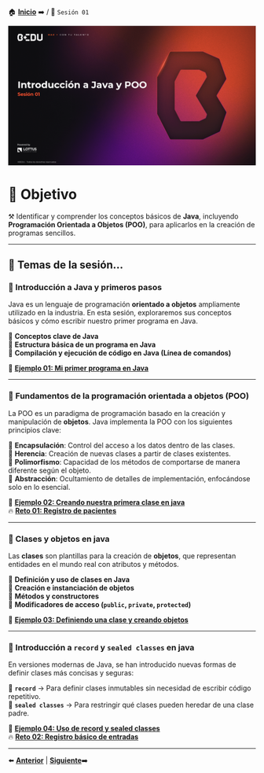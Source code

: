 🏠 [**Inicio**](../Readme.md) ➡️ / 📖 `Sesión 01`

<div align="center">
    <img src="Imagenes/S01.png" alt="Sesion_01">
</div>

# 🎯 Objetivo


⚒️ Identificar y comprender los conceptos básicos de **Java**, incluyendo **Programación Orientada a Objetos (POO)**, para aplicarlos en la creación de programas sencillos.

---

## 📂 Temas de la sesión...

### 📖 Introducción a Java y primeros pasos  
Java es un lenguaje de programación **orientado a objetos** ampliamente utilizado en la industria. En esta sesión, exploraremos sus conceptos básicos y cómo escribir nuestro primer programa en Java.  

🔹 **Conceptos clave de Java**  
🔹 **Estructura básica de un programa en Java**  
🔹 **Compilación y ejecución de código en Java (Línea de comandos)**  

📜 **[Ejemplo 01: Mi primer programa en Java](Ejemplo-01/Readme.md)**  

---

### 📖 Fundamentos de la programación orientada a objetos (POO)  
La POO es un paradigma de programación basado en la creación y manipulación de **objetos**. Java implementa la POO con los siguientes principios clave:  

🔹 **Encapsulación**: Control del acceso a los datos dentro de las clases.  
🔹 **Herencia**: Creación de nuevas clases a partir de clases existentes.  
🔹 **Polimorfismo**: Capacidad de los métodos de comportarse de manera diferente según el objeto.  
🔹 **Abstracción**: Ocultamiento de detalles de implementación, enfocándose solo en lo esencial.  

📜 **[Ejemplo 02: Creando nuestra primera clase en java](Ejemplo-02/Readme.md)**  
🔥 **[Reto 01: Registro de pacientes](Reto-01/Readme.md)**  

---

### 📖 Clases y objetos en java  
Las **clases** son plantillas para la creación de **objetos**, que representan entidades en el mundo real con atributos y métodos.

🔹 **Definición y uso de clases en Java**  
🔹 **Creación e instanciación de objetos**  
🔹 **Métodos y constructores**  
🔹 **Modificadores de acceso (`public`, `private`, `protected`)**  

📜 **[Ejemplo 03: Definiendo una clase y creando objetos](Ejemplo-03/Readme.md)**  

---

### 📖 Introducción a `record` y `sealed classes` en java
En versiones modernas de Java, se han introducido nuevas formas de definir clases más concisas y seguras:

🔹 **`record`** → Para definir clases inmutables sin necesidad de escribir código repetitivo.  
🔹 **`sealed classes`** → Para restringir qué clases pueden heredar de una clase padre.  

📜 **[Ejemplo 04: Uso de record y sealed classes](Ejemplo-04/Readme.md)**  
🔥 **[Reto 02: Registro básico de entradas](Reto-04/Readme.md)**  

---

⬅️ [**Anterior**](../Readme.md) | [**Siguiente**](../Sesion-02/Readme.md)➡️